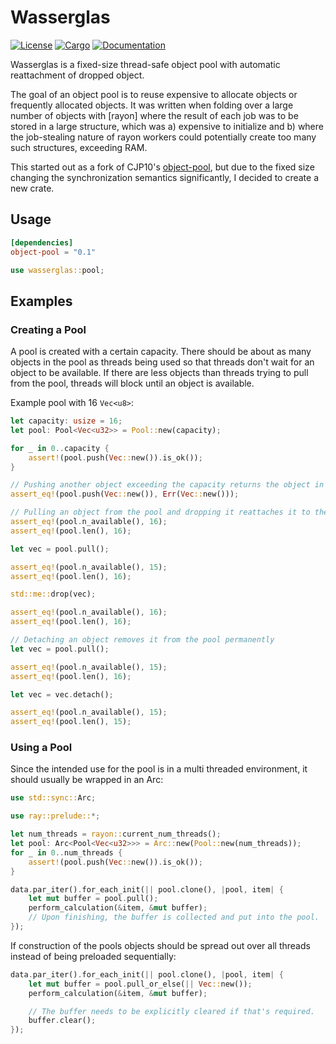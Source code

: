 # Wasserglas

[![License](https://img.shields.io/badge/license-MIT%2FApache--2.0-blue.svg)](
https://github.com/superfluffy/wasserglas)
[![Cargo](https://img.shields.io/crates/v/wasserglas.svg)](
https://crates.io/crates/wasserglas)
[![Documentation](https://docs.rs/wasserglas/badge.svg)](
https://docs.rs/wasserglas)

Wasserglas is a fixed-size thread-safe object pool with automatic reattachment
of dropped object.

The goal of an object pool is to reuse expensive to allocate objects or
frequently allocated objects. It was written when folding over a large number
of objects with [rayon] where the result of each job was to be stored in a
large structure, which was a) expensive to initialize and b) where the
job-stealing nature of rayon workers could potentially create too many such
structures, exceeding RAM.

This started out as a fork of CJP10's [object-pool](https://github.com/CJP10/object-pool),
but due to the fixed size changing the synchronization semantics significantly, I decided to
create a new crate.

## Usage

```toml
[dependencies]
object-pool = "0.1"
```

```rust
use wasserglas::pool;
```

## Examples

### Creating a Pool

A pool is created with a certain capacity. There should be about as many
objects in the pool as threads being used so that threads don't wait for an
object to be available. If there are less objects than threads trying to pull
from the pool, threads will block until an object is available.

Example pool with 16 `Vec<u8>`:

```rust
let capacity: usize = 16;
let pool: Pool<Vec<u32>> = Pool::new(capacity);

for _ in 0..capacity {
    assert!(pool.push(Vec::new()).is_ok());
}

// Pushing another object exceeding the capacity returns the object in error position.
assert_eq!(pool.push(Vec::new()), Err(Vec::new()));

// Pulling an object from the pool and dropping it reattaches it to the pool
assert_eq!(pool.n_available(), 16);
assert_eq!(pool.len(), 16);

let vec = pool.pull();

assert_eq!(pool.n_available(), 15);
assert_eq!(pool.len(), 16);

std::me::drop(vec);

assert_eq!(pool.n_available(), 16);
assert_eq!(pool.len(), 16);

// Detaching an object removes it from the pool permanently
let vec = pool.pull();

assert_eq!(pool.n_available(), 15);
assert_eq!(pool.len(), 16);

let vec = vec.detach();

assert_eq!(pool.n_available(), 15);
assert_eq!(pool.len(), 15);
```

### Using a Pool

Since the intended use for the pool is in a multi threaded environment, it
should usually be wrapped in an Arc:

```rust
use std::sync::Arc;

use ray::prelude::*;

let num_threads = rayon::current_num_threads();
let pool: Arc<Pool<Vec<u32>>> = Arc::new(Pool::new(num_threads));
for _ in 0..num_threads {
    assert!(pool.push(Vec::new()).is_ok());
}

data.par_iter().for_each_init(|| pool.clone(), |pool, item| {
    let mut buffer = pool.pull();
    perform_calculation(&item, &mut buffer);
    // Upon finishing, the buffer is collected and put into the pool.
});
```

If construction of the pools objects should be spread out over all threads instead of being
preloaded sequentially:

```rust
data.par_iter().for_each_init(|| pool.clone(), |pool, item| {
    let mut buffer = pool.pull_or_else(|| Vec::new());
    perform_calculation(&item, &mut buffer);

    // The buffer needs to be explicitly cleared if that's required.
    buffer.clear();
});
```
